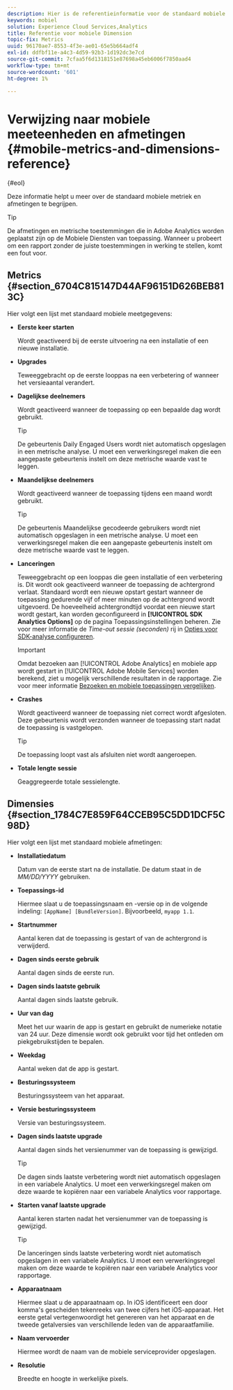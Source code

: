 ```yaml
---
description: Hier is de referentieinformatie voor de standaard mobiele metriek en afmetingen.
keywords: mobiel
solution: Experience Cloud Services,Analytics
title: Referentie voor mobiele Dimension
topic-fix: Metrics
uuid: 96170ae7-8553-4f3e-ae01-65e5b664adf4
exl-id: ddfbf11e-a4c3-4d59-92b3-1d192dc3e7cd
source-git-commit: 7cfaa5f6d1318151e87698a45eb6006f7850aad4
workflow-type: tm+mt
source-wordcount: '601'
ht-degree: 1%

---
```


# Verwijzing naar mobiele meeteenheden en afmetingen {#mobile-metrics-and-dimensions-reference}

{#eol}

Deze informatie helpt u meer over de standaard mobiele metriek en afmetingen te begrijpen.

>[!TIP]
>
>De afmetingen en metrische toestemmingen die in Adobe Analytics worden geplaatst zijn op de Mobiele Diensten van toepassing. Wanneer u probeert om een rapport zonder de juiste toestemmingen in werking te stellen, komt een fout voor.

## Metrics {#section_6704C815147D44AF96151D626BEB813C}

Hier volgt een lijst met standaard mobiele meetgegevens:

* **Eerste keer starten**

   Wordt geactiveerd bij de eerste uitvoering na een installatie of een nieuwe installatie.

* **Upgrades**

   Teweeggebracht op de eerste looppas na een verbetering of wanneer het versieaantal verandert.

* **Dagelijkse deelnemers**

   Wordt geactiveerd wanneer de toepassing op een bepaalde dag wordt gebruikt.

   >[!TIP]
   >
   >De gebeurtenis Daily Engaged Users wordt niet automatisch opgeslagen in een metrische analyse. U moet een verwerkingsregel maken die een aangepaste gebeurtenis instelt om deze metrische waarde vast te leggen.

* **Maandelijkse deelnemers**

   Wordt geactiveerd wanneer de toepassing tijdens een maand wordt gebruikt.

   >[!TIP]
   >De gebeurtenis Maandelijkse gecodeerde gebruikers wordt niet automatisch opgeslagen in een metrische analyse. U moet een verwerkingsregel maken die een aangepaste gebeurtenis instelt om deze metrische waarde vast te leggen.

* **Lanceringen**

   Teweeggebracht op een looppas die geen installatie of een verbetering is. Dit wordt ook geactiveerd wanneer de toepassing de achtergrond verlaat. Standaard wordt een nieuwe opstart gestart wanneer de toepassing gedurende vijf of meer minuten op de achtergrond wordt uitgevoerd. De hoeveelheid achtergrondtijd voordat een nieuwe start wordt gestart, kan worden geconfigureerd in **[!UICONTROL SDK Analytics Options]** op de pagina Toepassingsinstellingen beheren. Zie voor meer informatie de *Time-out sessie (seconden)* rij in [Opties voor SDK-analyse configureren](/help/using/c-manage-app-settings/c-mob-confg-app/t-config-analytics/t-config-analytics.md).

   >[!IMPORTANT]
   >Omdat bezoeken aan [!UICONTROL Adobe Analytics] en mobiele app wordt gestart in [!UICONTROL Adobe Mobile Services] worden berekend, ziet u mogelijk verschillende resultaten in de rapportage. Zie voor meer informatie [Bezoeken en mobiele toepassingen vergelijken](https://helpx.adobe.com/analytics/kb/compare-visits-and-mobile-app-launches.html).

* **Crashes**

   Wordt geactiveerd wanneer de toepassing niet correct wordt afgesloten. Deze gebeurtenis wordt verzonden wanneer de toepassing start nadat de toepassing is vastgelopen.

   >[!TIP]
   >De toepassing loopt vast als afsluiten niet wordt aangeroepen.

* **Totale lengte sessie**

   Geaggregeerde totale sessielengte.

## Dimensies {#section_1784C7E859F64CCEB95C5DD1DCF5C98D}

Hier volgt een lijst met standaard mobiele afmetingen:

* **Installatiedatum**

   Datum van de eerste start na de installatie. De datum staat in de *MM/DD/YYYY* gebruiken.

* **Toepassings-id**

   Hiermee slaat u de toepassingsnaam en -versie op in de volgende indeling: `[AppName] [BundleVersion]`. Bijvoorbeeld, `myapp 1.1`.

* **Startnummer**

   Aantal keren dat de toepassing is gestart of van de achtergrond is verwijderd.

* **Dagen sinds eerste gebruik**

   Aantal dagen sinds de eerste run.

* **Dagen sinds laatste gebruik**

   Aantal dagen sinds laatste gebruik.

* **Uur van dag**

   Meet het uur waarin de app is gestart en gebruikt de numerieke notatie van 24 uur. Deze dimensie wordt ook gebruikt voor tijd het ontleden om piekgebruikstijden te bepalen.

* **Weekdag**

   Aantal weken dat de app is gestart.

* **Besturingssysteem**

   Besturingssysteem van het apparaat.

* **Versie besturingssysteem**

   Versie van besturingssysteem.

* **Dagen sinds laatste upgrade**

   Aantal dagen sinds het versienummer van de toepassing is gewijzigd.

   >[!TIP]
   >
   >De dagen sinds laatste verbetering wordt niet automatisch opgeslagen in een variabele Analytics. U moet een verwerkingsregel maken om deze waarde te kopiëren naar een variabele Analytics voor rapportage.

* **Starten vanaf laatste upgrade**

   Aantal keren starten nadat het versienummer van de toepassing is gewijzigd.

   >[!TIP]
   >
   >De lanceringen sinds laatste verbetering wordt niet automatisch opgeslagen in een variabele Analytics. U moet een verwerkingsregel maken om deze waarde te kopiëren naar een variabele Analytics voor rapportage.

* **Apparaatnaam**

   Hiermee slaat u de apparaatnaam op. In iOS identificeert een door komma&#39;s gescheiden tekenreeks van twee cijfers het iOS-apparaat. Het eerste getal vertegenwoordigt het genereren van het apparaat en de tweede getalversies van verschillende leden van de apparaatfamilie.

* **Naam vervoerder**

   Hiermee wordt de naam van de mobiele serviceprovider opgeslagen.

* **Resolutie**

   Breedte en hoogte in werkelijke pixels.
